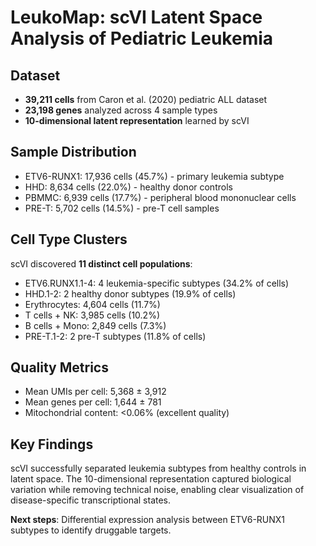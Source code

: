 # LeukoMap: scVI Latent Space Analysis of Pediatric Leukemia

## Dataset
- **39,211 cells** from Caron et al. (2020) pediatric ALL dataset
- **23,198 genes** analyzed across 4 sample types
- **10-dimensional latent representation** learned by scVI

## Sample Distribution
- ETV6-RUNX1: 17,936 cells (45.7%) - primary leukemia subtype
- HHD: 8,634 cells (22.0%) - healthy donor controls  
- PBMMC: 6,939 cells (17.7%) - peripheral blood mononuclear cells
- PRE-T: 5,702 cells (14.5%) - pre-T cell samples

## Cell Type Clusters
scVI discovered **11 distinct cell populations**:
- ETV6.RUNX1.1-4: 4 leukemia-specific subtypes (34.2% of cells)
- HHD.1-2: 2 healthy donor subtypes (19.9% of cells)
- Erythrocytes: 4,604 cells (11.7%)
- T cells + NK: 3,985 cells (10.2%)
- B cells + Mono: 2,849 cells (7.3%)
- PRE-T.1-2: 2 pre-T subtypes (11.8% of cells)

## Quality Metrics
- Mean UMIs per cell: 5,368 ± 3,912
- Mean genes per cell: 1,644 ± 781
- Mitochondrial content: <0.06% (excellent quality)

## Key Findings
scVI successfully separated leukemia subtypes from healthy controls in latent space. The 10-dimensional representation captured biological variation while removing technical noise, enabling clear visualization of disease-specific transcriptional states.

**Next steps**: Differential expression analysis between ETV6-RUNX1 subtypes to identify druggable targets. 